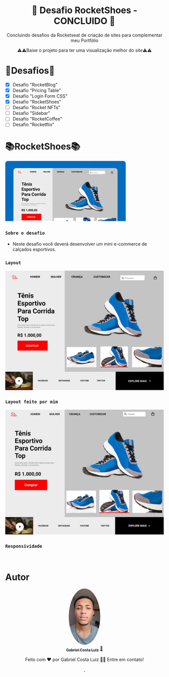 <h1 align="center">
    🚀 Desafio RocketShoes - CONCLUIDO 🚀
</h1>

<p align="center">Concluindo desafios da Rocketseat de criação de sites para complementar meu Portfólio</p>
<p align="center">⚠️⚠️Baixe o projeto para ter uma visualização melhor do site⚠️⚠️</p>

# 🎯Desafios🎯

- [x] Desafio "RocketBlog"
- [x] Desafio "Pricing Table"
- [x] Desafio "Login Form CSS"
- [x] Desafio "RocketShoes"
- [ ] Desafio "Rocket NFTs"
- [ ] Desafio "Sidebar"
- [ ] Desafio "RocketCoffee"
- [ ] Desafio "Rocketflix"

# 📚RocketShoes📚

<img alt="" src="https://github.com/GabrielCostaLuiz/Portfolio-Desafios_Rocketseat/blob/main/img/rocket-shoes.png">

### `Sobre o desafio`

- <p>Neste desafio você deverá desenvolver um mini e-commerce de calçados esportivos.</p>

### `Layout`

<img  alt="" src="https://github.com/GabrielCostaLuiz/Portfolio-Desafios_Rocketseat/blob/main/img/tenis.png">

### `Layout feito por mim`

<p align="center">
<img  alt="" src="https://github.com/GabrielCostaLuiz/Portfolio-Desafios_Rocketseat/blob/main/RocketShoes/img/meulayout.jpeg">
</p>

### `Responsividade`

<img  alt="" src="https://github.com/GabrielCostaLuiz/Portfolio-Desafios_Rocketseat/blob/main/RocketShoes/img/responsividadetenis.gif">

# Autor

<p align="center">
<a href="https://github.com/GabrielCostaLuiz" target="blank">
 <img style="border-radius: 50%;" src="https://github.com/GabrielCostaLuiz/Portfolio-Desafios_Rocketseat/blob/main/img/eu.jpeg" width="100px;" alt=""/>
 <br />
 <sub><b>Gabriel Costa Luiz</b></sub></a> <a href="https://github.com/GabrielCostaLuiz">🚀</a>
</p>

<p align="center">
Feito com ❤️ por Gabriel Costa Luiz 👋🏽 Entre em contato!
</p>

<p align="center">
<a href="https://www.linkedin.com/in/gabriel-costa-77a31a190/" target="blank">
<img src="https://img.shields.io/badge/-Gabriel-blue?style=flat-square&logo=Linkedin&logoColor=white&link=https://www.linkedin.com/in/gabriel-costa-77a31a190/g](https://www.linkedin.com/in/gabriel-costa-77a31a190/)" alt=""/>
</a>

<a href="mailto:gabrielbragacostaluiz@gmail.com" target="blank">
<img src="https://img.shields.io/badge/-gabrielbragacostaluiz@gmail.com-c14438?style=flat-square&logo=Gmail&logoColor=white&link=mailto:gabrielbragacostaluiz@gmail.com)](mailto:gabrielbragacostaluiz@gmail.com)g"  alt=""/>
</a>
</p>
<!-- [![Linkedin Badge](https://img.shields.io/badge/-Gabriel-blue?style=flat-square&logo=Linkedin&logoColor=white&link=https://www.linkedin.com/in/gabriel-costa-77a31a190/)](https://www.linkedin.com/in/gabriel-costa-77a31a190/) 
[![Gmail Badge](https://img.shields.io/badge/-gabrielbragacostaluiz@gmail.com-c14438?style=flat-square&logo=Gmail&logoColor=white&link=mailto:gabrielbragacostaluiz@gmail.com)](mailto:gabrielbragacostaluiz@gmail.com) -->
